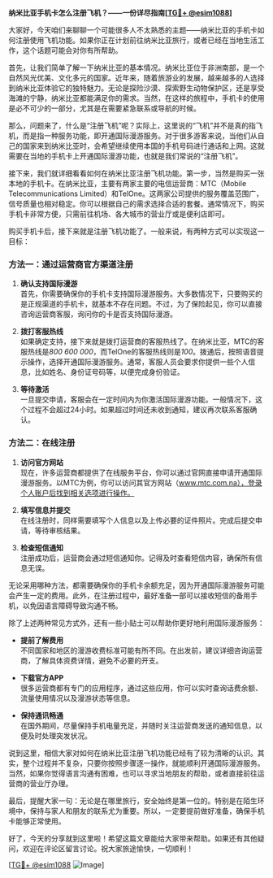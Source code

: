 **纳米比亚手机卡怎么注册飞机？——一份详尽指南[[TG💪+ @esim1088](https://t.me/s/esim1088)]**

大家好，今天咱们来聊聊一个可能很多人不太熟悉的主题——纳米比亚的手机卡如何注册使用飞机功能。如果你正在计划前往纳米比亚旅行，或者已经在当地生活工作，这个话题可能会对你有所帮助。

首先，让我们简单了解一下纳米比亚的基本情况。纳米比亚位于非洲南部，是一个自然风光优美、文化多元的国家。近年来，随着旅游业的发展，越来越多的人选择到纳米比亚体验它的独特魅力。无论是探险沙漠、探索野生动物保护区，还是享受海滩的宁静，纳米比亚都能满足你的需求。当然，在这样的旅程中，手机卡的使用是必不可少的一部分，尤其是在需要紧急联系或导航的时候。

那么，问题来了，什么是“注册飞机”呢？实际上，这里说的“飞机”并不是真的指飞机，而是指一种服务功能，即开通国际漫游服务。对于很多游客来说，当他们从自己的国家来到纳米比亚时，会希望继续使用本国的手机号码进行通话和上网。这就需要在当地的手机卡上开通国际漫游功能，也就是我们常说的“注册飞机”。

接下来，我们就详细看看如何在纳米比亚注册飞机功能。第一步，当然是购买一张本地的手机卡。在纳米比亚，主要有两家主要的电信运营商：MTC（Mobile Telecommunications Limited）和TelOne。这两家公司提供的服务覆盖范围广，信号质量也相对稳定。你可以根据自己的需求选择合适的套餐。通常情况下，购买手机卡非常方便，只需前往机场、各大城市的营业厅或是便利店即可。

购买手机卡后，接下来就是注册飞机功能了。一般来说，有两种方式可以实现这一目标：

### 方法一：通过运营商官方渠道注册

1. **确认支持国际漫游**  
   首先，你需要确保你的手机卡支持国际漫游服务。大多数情况下，只要购买的是正规渠道的手机卡，就基本不存在问题。不过，为了保险起见，你可以直接咨询运营商客服，询问你的卡是否支持国际漫游。

2. **拨打客服热线**  
   如果确定支持，接下来就是拨打运营商的客服热线了。在纳米比亚，MTC的客服热线是*800 600 000*，而TelOne的客服热线则是*100*。拨通后，按照语音提示操作，选择开通国际漫游服务。通常，客服人员会要求你提供一些个人信息，比如姓名、身份证号码等，以便完成身份验证。

3. **等待激活**  
   一旦提交申请，客服会在一定时间内为你激活国际漫游功能。一般情况下，这个过程不会超过24小时。如果超过时间还未收到通知，建议再次联系客服确认。

### 方法二：在线注册

1. **访问官方网站**  
   现在，许多运营商都提供了在线服务平台，你可以通过官网直接申请开通国际漫游服务。以MTC为例，你可以访问其官方网站（www.mtc.com.na），登录个人账户后找到相关选项进行操作。

2. **填写信息并提交**  
   在线注册时，同样需要填写个人信息以及上传必要的证件照片。完成后提交申请，等待审核结果。

3. **检查短信通知**  
   注册成功后，运营商会通过短信通知你。记得及时查看短信内容，确保所有信息无误。

无论采用哪种方法，都需要确保你的手机卡余额充足，因为开通国际漫游服务可能会产生一定的费用。此外，在注册过程中，最好准备一部可以接收短信的备用手机，以免因语言障碍导致沟通不畅。

除了上述两种常见方式外，还有一些小贴士可以帮助你更好地利用国际漫游服务：

- **提前了解费用**  
  不同国家和地区的漫游收费标准可能有所不同。在出发前，建议详细咨询运营商，了解具体资费详情，避免不必要的开支。

- **下载官方APP**  
  很多运营商都有专门的应用程序，通过这些应用，你可以实时查询话费余额、流量使用情况以及漫游状态等信息。

- **保持通讯畅通**  
  在国外期间，尽量保持手机电量充足，并随时关注运营商发送的通知信息，以便及时处理突发状况。

说到这里，相信大家对如何在纳米比亚注册飞机功能已经有了较为清晰的认识。其实，整个过程并不复杂，只要你按照步骤逐一操作，就能顺利开通国际漫游服务。当然，如果你觉得语言沟通有困难，也可以寻求当地朋友的帮助，或者直接前往运营商的营业厅办理。

最后，提醒大家一句：无论是在哪里旅行，安全始终是第一位的。特别是在陌生环境中，保持与家人和朋友的联系尤为重要。所以，一定要提前做好准备，确保手机卡能够正常使用。

好了，今天的分享就到这里啦！希望这篇文章能给大家带来帮助。如果还有其他疑问，欢迎在评论区留言讨论。祝大家旅途愉快，一切顺利！

[[TG💪+ @esim1088](https://t.me/s/esim1088) ![Image](https://i.postimg.cc/4NQfJmqS/Snipaste-2025-05-13-00-14-12.png)]